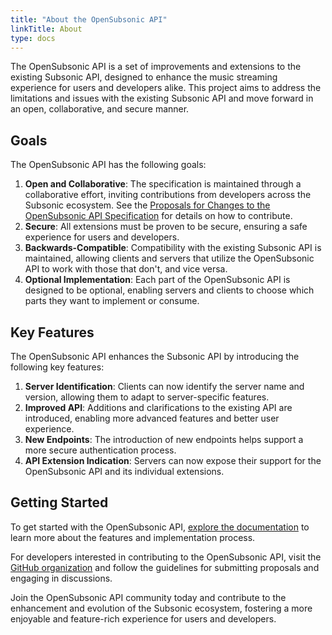 ```yaml
---
title: "About the OpenSubsonic API"
linkTitle: About
type: docs
---
```


The OpenSubsonic API is a set of improvements and extensions to the existing Subsonic API, designed to enhance the music streaming experience for users and developers alike.
This project aims to address the limitations and issues with the existing Subsonic API and move forward in an open, collaborative, and secure manner.

## Goals

The OpenSubsonic API has the following goals:

1. **Open and Collaborative**: The specification is maintained through a collaborative effort, inviting contributions from developers across the Subsonic ecosystem. See the [Proposals for Changes to the OpenSubsonic API Specification](https://github.com/opensubsonic/open-subsonic-api/discussions/categories/api-requests) for details on how to contribute.
2. **Secure**: All extensions must be proven to be secure, ensuring a safe experience for users and developers.
3. **Backwards-Compatible**: Compatibility with the existing Subsonic API is maintained, allowing clients and servers that utilize the OpenSubsonic API to work with those that don't, and vice versa.
4. **Optional Implementation**: Each part of the OpenSubsonic API is designed to be optional, enabling servers and clients to choose which parts they want to implement or consume.

## Key Features

The OpenSubsonic API enhances the Subsonic API by introducing the following key features:

1. **Server Identification**: Clients can now identify the server name and version, allowing them to adapt to server-specific features.
2. **Improved API**: Additions and clarifications to the existing API are introduced, enabling more advanced features and better user experience.
3. **New Endpoints**: The introduction of new endpoints helps support a more secure authentication process.
4. **API Extension Indication**: Servers can now expose their support for the OpenSubsonic API and its individual extensions.

## Getting Started

To get started with the OpenSubsonic API, [explore the documentation](docs/overview) to learn more about the features and implementation process.

For developers interested in contributing to the OpenSubsonic API, visit the [GitHub organization](https://github.com/opensubsonic/open-subsonic-api) and follow the guidelines for submitting proposals and engaging in discussions.

Join the OpenSubsonic API community today and contribute to the enhancement and evolution of the Subsonic ecosystem, fostering a more enjoyable and feature-rich experience for users and developers.
